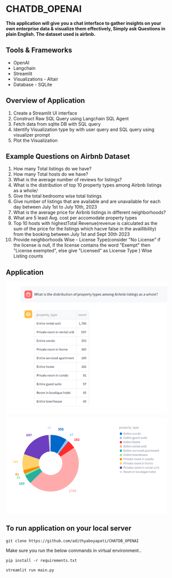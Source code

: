 # CHATDB_OPENAI

**This application will give you a chat interface to gather insights on your own enterprise data & visualize them effectively, Simply ask Questions in plain English. The dataset used is airbnb.**

## Tools & Frameworks
- OpenAI
- Langchain
- Streamlit
- Visualizations - Altair
- Database - SQLite


## Overview of Application

1. Create a Streamlit UI interface
2. Construct Raw SQL Query using Langchain SQL Agent
3. Fetch data from sqlite DB with SQL query
4. Identify Visualization type by with user query and SQL query using visualizer prompt
5. Plot the Visualization


## Example Questions on Airbnb Dataset
1. How many Total listings do we have?
2. How many Total hosts do we have?
3. What is the average number of reviews for listings?
4. What is the distribution of top 10 property types among Airbnb listings as a whole/
5. Give the total bedrooms wise total listings
6. Give number of listings that are available and are unavailable for each day between July 1st to July 10th, 2023
7. What is the average price for Airbnb listings in different neighborhoods?
8. What are 5 least Avg. cost per accomodate property types
9. Top 10 hosts with highestTotal Revenue(revenue is calculated as the sum of the price for the listings which hacve false in the availlibility) from the booking between July 1st and Sept 30th 2023
10. Provide neighborhoods Wise - License Type(consider "No License" if the license is null, if the license contains the word "Exempt" then "License exempted", else give "Licensed" as License Type ) Wise Listing counts


## Application
![Application Interface](application_images/query_answer.png)

![Advantages](application_images/query_visualization.png)


## To run application on your local server
```commandline
git clone https://github.com/adithyaboyapati/CHATDB_OPENAI
```
Make sure you run the below commands in virtual environment..
```commandline
pip install -r requirements.txt
```
```commandline
streamlit run main.py
```
